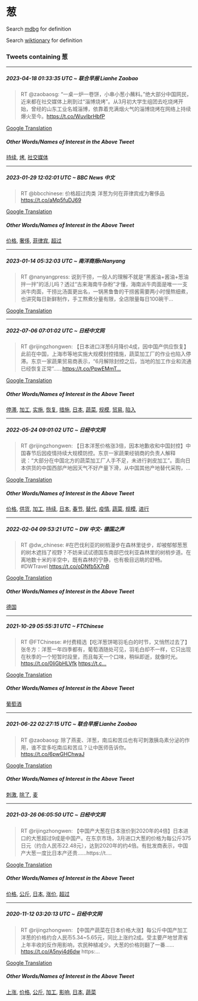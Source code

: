 # 葱

Search [mdbg](https://www.mdbg.net/chinese/dictionary?page=worddict&wdrst=0&wdqb=葱) for definition

Search [wiktionary](https://en.wiktionary.org/wiki/葱) for definition

### Tweets containing 葱

___
##### 2023-04-18 01:33:35 UTC ~ 联合早报 Lianhe Zaobao
> RT @zaobaosg: “一桌一炉一卷饼，小串小葱小蘸料。”绝大部分中国网民，近来都在社交媒体上刷到过“淄博烧烤”。从3月初大学生组团去吃烧烤开始，曾经的山东工业名城淄博，依靠着充满烟火气的淄博烧烤在网络上持续爆火至今。https://t.co/WuvIbrHbfP

[Google Translation](https://translate.google.com/?hi=en&tab=TT&sl=zh-CN&tl=en&op=translate&text=RT+%40zaobaosg%3A+%E2%80%9C%E4%B8%80%E6%A1%8C%E4%B8%80%E7%82%89%E4%B8%80%E5%8D%B7%E9%A5%BC%EF%BC%8C%E5%B0%8F%E4%B8%B2%E5%B0%8F%E8%91%B1%E5%B0%8F%E8%98%B8%E6%96%99%E3%80%82%E2%80%9D%E7%BB%9D%E5%A4%A7%E9%83%A8%E5%88%86%E4%B8%AD%E5%9B%BD%E7%BD%91%E6%B0%91%EF%BC%8C%E8%BF%91%E6%9D%A5%E9%83%BD%E5%9C%A8%E7%A4%BE%E4%BA%A4%E5%AA%92%E4%BD%93%E4%B8%8A%E5%88%B7%E5%88%B0%E8%BF%87%E2%80%9C%E6%B7%84%E5%8D%9A%E7%83%A7%E7%83%A4%E2%80%9D%E3%80%82%E4%BB%8E3%E6%9C%88%E5%88%9D%E5%A4%A7%E5%AD%A6%E7%94%9F%E7%BB%84%E5%9B%A2%E5%8E%BB%E5%90%83%E7%83%A7%E7%83%A4%E5%BC%80%E5%A7%8B%EF%BC%8C%E6%9B%BE%E7%BB%8F%E7%9A%84%E5%B1%B1%E4%B8%9C%E5%B7%A5%E4%B8%9A%E5%90%8D%E5%9F%8E%E6%B7%84%E5%8D%9A%EF%BC%8C%E4%BE%9D%E9%9D%A0%E7%9D%80%E5%85%85%E6%BB%A1%E7%83%9F%E7%81%AB%E6%B0%94%E7%9A%84%E6%B7%84%E5%8D%9A%E7%83%A7%E7%83%A4%E5%9C%A8%E7%BD%91%E7%BB%9C%E4%B8%8A%E6%8C%81%E7%BB%AD%E7%88%86%E7%81%AB%E8%87%B3%E4%BB%8A%E3%80%82https%3A%2F%2Ft.co%2FWuvIbrHbfP)
##### Other Words/Names of Interest in the Above Tweet
[持续](持续.md), [烤](烤.md), [社交媒体](社交媒体.md)
___
##### 2023-01-29 12:02:01 UTC ~ BBC News 中文
> RT @bbcchinese: 价格超过肉类 洋葱为何在菲律宾成为奢侈品 https://t.co/aMp5fuDJ69

[Google Translation](https://translate.google.com/?hi=en&tab=TT&sl=zh-CN&tl=en&op=translate&text=RT+%40bbcchinese%3A+%E4%BB%B7%E6%A0%BC%E8%B6%85%E8%BF%87%E8%82%89%E7%B1%BB+%E6%B4%8B%E8%91%B1%E4%B8%BA%E4%BD%95%E5%9C%A8%E8%8F%B2%E5%BE%8B%E5%AE%BE%E6%88%90%E4%B8%BA%E5%A5%A2%E4%BE%88%E5%93%81+https%3A%2F%2Ft.co%2FaMp5fuDJ69)
##### Other Words/Names of Interest in the Above Tweet
[价格](价格.md), [奢侈](奢侈.md), [菲律宾](菲律宾.md), [超过](超过.md)
___
##### 2023-01-14 05:32:03 UTC ~ 南洋商报eNanyang
> RT @nanyangpress: 说到干捞，一般人的理解不就是“黑酱油+酱油+葱油拌一拌”的活儿吗？透过“古来海南牛杂粉”才懂，海南派牛肉面是唯一一支派牛肉面，干捞比汤面更出名，一锅黑鲁鲁的干捞酱需要两小时慢熬细煮，也讲究每日新鲜制作，手工熬煮分量有限，全店限量每日100碗干…

[Google Translation](https://translate.google.com/?hi=en&tab=TT&sl=zh-CN&tl=en&op=translate&text=RT+%40nanyangpress%3A+%E8%AF%B4%E5%88%B0%E5%B9%B2%E6%8D%9E%EF%BC%8C%E4%B8%80%E8%88%AC%E4%BA%BA%E7%9A%84%E7%90%86%E8%A7%A3%E4%B8%8D%E5%B0%B1%E6%98%AF%E2%80%9C%E9%BB%91%E9%85%B1%E6%B2%B9%2B%E9%85%B1%E6%B2%B9%2B%E8%91%B1%E6%B2%B9%E6%8B%8C%E4%B8%80%E6%8B%8C%E2%80%9D%E7%9A%84%E6%B4%BB%E5%84%BF%E5%90%97%EF%BC%9F%E9%80%8F%E8%BF%87%E2%80%9C%E5%8F%A4%E6%9D%A5%E6%B5%B7%E5%8D%97%E7%89%9B%E6%9D%82%E7%B2%89%E2%80%9D%E6%89%8D%E6%87%82%EF%BC%8C%E6%B5%B7%E5%8D%97%E6%B4%BE%E7%89%9B%E8%82%89%E9%9D%A2%E6%98%AF%E5%94%AF%E4%B8%80%E4%B8%80%E6%94%AF%E6%B4%BE%E7%89%9B%E8%82%89%E9%9D%A2%EF%BC%8C%E5%B9%B2%E6%8D%9E%E6%AF%94%E6%B1%A4%E9%9D%A2%E6%9B%B4%E5%87%BA%E5%90%8D%EF%BC%8C%E4%B8%80%E9%94%85%E9%BB%91%E9%B2%81%E9%B2%81%E7%9A%84%E5%B9%B2%E6%8D%9E%E9%85%B1%E9%9C%80%E8%A6%81%E4%B8%A4%E5%B0%8F%E6%97%B6%E6%85%A2%E7%86%AC%E7%BB%86%E7%85%AE%EF%BC%8C%E4%B9%9F%E8%AE%B2%E7%A9%B6%E6%AF%8F%E6%97%A5%E6%96%B0%E9%B2%9C%E5%88%B6%E4%BD%9C%EF%BC%8C%E6%89%8B%E5%B7%A5%E7%86%AC%E7%85%AE%E5%88%86%E9%87%8F%E6%9C%89%E9%99%90%EF%BC%8C%E5%85%A8%E5%BA%97%E9%99%90%E9%87%8F%E6%AF%8F%E6%97%A5100%E7%A2%97%E5%B9%B2%E2%80%A6)
___
##### 2022-07-06 07:01:02 UTC ~ 日经中文网
> RT @rijingzhongwen: 【日本进口洋葱6月降价4成，因中国产供应恢复】此前在中国，上海市等地实施大规模封控措施，蔬菜加工厂的作业也陷入停滞。东京一家蔬果贸易商表示，“6月解除封控之后，当地的加工作业和流通已经恢复正常”……https://t.co/PpwEMmT…

[Google Translation](https://translate.google.com/?hi=en&tab=TT&sl=zh-CN&tl=en&op=translate&text=RT+%40rijingzhongwen%3A+%E3%80%90%E6%97%A5%E6%9C%AC%E8%BF%9B%E5%8F%A3%E6%B4%8B%E8%91%B16%E6%9C%88%E9%99%8D%E4%BB%B74%E6%88%90%EF%BC%8C%E5%9B%A0%E4%B8%AD%E5%9B%BD%E4%BA%A7%E4%BE%9B%E5%BA%94%E6%81%A2%E5%A4%8D%E3%80%91%E6%AD%A4%E5%89%8D%E5%9C%A8%E4%B8%AD%E5%9B%BD%EF%BC%8C%E4%B8%8A%E6%B5%B7%E5%B8%82%E7%AD%89%E5%9C%B0%E5%AE%9E%E6%96%BD%E5%A4%A7%E8%A7%84%E6%A8%A1%E5%B0%81%E6%8E%A7%E6%8E%AA%E6%96%BD%EF%BC%8C%E8%94%AC%E8%8F%9C%E5%8A%A0%E5%B7%A5%E5%8E%82%E7%9A%84%E4%BD%9C%E4%B8%9A%E4%B9%9F%E9%99%B7%E5%85%A5%E5%81%9C%E6%BB%9E%E3%80%82%E4%B8%9C%E4%BA%AC%E4%B8%80%E5%AE%B6%E8%94%AC%E6%9E%9C%E8%B4%B8%E6%98%93%E5%95%86%E8%A1%A8%E7%A4%BA%EF%BC%8C%E2%80%9C6%E6%9C%88%E8%A7%A3%E9%99%A4%E5%B0%81%E6%8E%A7%E4%B9%8B%E5%90%8E%EF%BC%8C%E5%BD%93%E5%9C%B0%E7%9A%84%E5%8A%A0%E5%B7%A5%E4%BD%9C%E4%B8%9A%E5%92%8C%E6%B5%81%E9%80%9A%E5%B7%B2%E7%BB%8F%E6%81%A2%E5%A4%8D%E6%AD%A3%E5%B8%B8%E2%80%9D%E2%80%A6%E2%80%A6https%3A%2F%2Ft.co%2FPpwEMmT%E2%80%A6)
##### Other Words/Names of Interest in the Above Tweet
[停滞](停滞.md), [加工](加工.md), [实施](实施.md), [恢复](恢复.md), [措施](措施.md), [日本](日本.md), [蔬菜](蔬菜.md), [规模](规模.md), [贸易](贸易.md), [陷入](陷入.md)
___
##### 2022-05-24 09:01:02 UTC ~ 日经中文网
> RT @rijingzhongwen: 【日本洋葱价格涨3倍，因本地歉收和中国封控】中国春节后因疫情持续大规模防控。东京一家蔬果经销商的负责人解释说：“大部分在中国北方的蔬菜加工厂人手不足，未进行剥皮加工”。面向日本供货的中国西部产地因天气不好产量下滑，从中国其他产地替代采购，…

[Google Translation](https://translate.google.com/?hi=en&tab=TT&sl=zh-CN&tl=en&op=translate&text=RT+%40rijingzhongwen%3A+%E3%80%90%E6%97%A5%E6%9C%AC%E6%B4%8B%E8%91%B1%E4%BB%B7%E6%A0%BC%E6%B6%A83%E5%80%8D%EF%BC%8C%E5%9B%A0%E6%9C%AC%E5%9C%B0%E6%AD%89%E6%94%B6%E5%92%8C%E4%B8%AD%E5%9B%BD%E5%B0%81%E6%8E%A7%E3%80%91%E4%B8%AD%E5%9B%BD%E6%98%A5%E8%8A%82%E5%90%8E%E5%9B%A0%E7%96%AB%E6%83%85%E6%8C%81%E7%BB%AD%E5%A4%A7%E8%A7%84%E6%A8%A1%E9%98%B2%E6%8E%A7%E3%80%82%E4%B8%9C%E4%BA%AC%E4%B8%80%E5%AE%B6%E8%94%AC%E6%9E%9C%E7%BB%8F%E9%94%80%E5%95%86%E7%9A%84%E8%B4%9F%E8%B4%A3%E4%BA%BA%E8%A7%A3%E9%87%8A%E8%AF%B4%EF%BC%9A%E2%80%9C%E5%A4%A7%E9%83%A8%E5%88%86%E5%9C%A8%E4%B8%AD%E5%9B%BD%E5%8C%97%E6%96%B9%E7%9A%84%E8%94%AC%E8%8F%9C%E5%8A%A0%E5%B7%A5%E5%8E%82%E4%BA%BA%E6%89%8B%E4%B8%8D%E8%B6%B3%EF%BC%8C%E6%9C%AA%E8%BF%9B%E8%A1%8C%E5%89%A5%E7%9A%AE%E5%8A%A0%E5%B7%A5%E2%80%9D%E3%80%82%E9%9D%A2%E5%90%91%E6%97%A5%E6%9C%AC%E4%BE%9B%E8%B4%A7%E7%9A%84%E4%B8%AD%E5%9B%BD%E8%A5%BF%E9%83%A8%E4%BA%A7%E5%9C%B0%E5%9B%A0%E5%A4%A9%E6%B0%94%E4%B8%8D%E5%A5%BD%E4%BA%A7%E9%87%8F%E4%B8%8B%E6%BB%91%EF%BC%8C%E4%BB%8E%E4%B8%AD%E5%9B%BD%E5%85%B6%E4%BB%96%E4%BA%A7%E5%9C%B0%E6%9B%BF%E4%BB%A3%E9%87%87%E8%B4%AD%EF%BC%8C%E2%80%A6)
##### Other Words/Names of Interest in the Above Tweet
[价格](价格.md), [供货](供货.md), [加工](加工.md), [持续](持续.md), [日本](日本.md), [春节](春节.md), [替代](替代.md), [疫情](疫情.md), [蔬菜](蔬菜.md), [规模](规模.md), [进行](进行.md)
___
##### 2022-02-04 09:53:21 UTC ~ DW 中文- 德国之声
> RT @dw_chinese: #在巴伐利亚的树梢漫步在森林里徒步，却被郁郁葱葱的树木遮挡了视野？不妨来试试德国东南部巴伐利亚森林里的树梢步道。在离地数十米的半空中，既有森林的宁静，也有极目远眺的舒畅。#DWTravel https://t.co/oDNfb5X7nB

[Google Translation](https://translate.google.com/?hi=en&tab=TT&sl=zh-CN&tl=en&op=translate&text=RT+%40dw_chinese%3A+%23%E5%9C%A8%E5%B7%B4%E4%BC%90%E5%88%A9%E4%BA%9A%E7%9A%84%E6%A0%91%E6%A2%A2%E6%BC%AB%E6%AD%A5%E5%9C%A8%E6%A3%AE%E6%9E%97%E9%87%8C%E5%BE%92%E6%AD%A5%EF%BC%8C%E5%8D%B4%E8%A2%AB%E9%83%81%E9%83%81%E8%91%B1%E8%91%B1%E7%9A%84%E6%A0%91%E6%9C%A8%E9%81%AE%E6%8C%A1%E4%BA%86%E8%A7%86%E9%87%8E%EF%BC%9F%E4%B8%8D%E5%A6%A8%E6%9D%A5%E8%AF%95%E8%AF%95%E5%BE%B7%E5%9B%BD%E4%B8%9C%E5%8D%97%E9%83%A8%E5%B7%B4%E4%BC%90%E5%88%A9%E4%BA%9A%E6%A3%AE%E6%9E%97%E9%87%8C%E7%9A%84%E6%A0%91%E6%A2%A2%E6%AD%A5%E9%81%93%E3%80%82%E5%9C%A8%E7%A6%BB%E5%9C%B0%E6%95%B0%E5%8D%81%E7%B1%B3%E7%9A%84%E5%8D%8A%E7%A9%BA%E4%B8%AD%EF%BC%8C%E6%97%A2%E6%9C%89%E6%A3%AE%E6%9E%97%E7%9A%84%E5%AE%81%E9%9D%99%EF%BC%8C%E4%B9%9F%E6%9C%89%E6%9E%81%E7%9B%AE%E8%BF%9C%E7%9C%BA%E7%9A%84%E8%88%92%E7%95%85%E3%80%82%23DWTravel+https%3A%2F%2Ft.co%2FoDNfb5X7nB)
##### Other Words/Names of Interest in the Above Tweet
[德国](德国.md)
___
##### 2021-10-29 05:55:31 UTC ~ FTChinese
> RT @FTChinese: #付费精选【吃洋葱饼喝羽毛白的时节，又悄然过去了】张冬方：洋葱一年四季都有，葡萄酒随处可见，羽毛白却不一样，它只出现在秋季的一个短暂时段里，而且每天一个口味，稍纵即逝，就像时光。https://t.co/0liGbHLVfk https://t.c…

[Google Translation](https://translate.google.com/?hi=en&tab=TT&sl=zh-CN&tl=en&op=translate&text=RT+%40FTChinese%3A+%23%E4%BB%98%E8%B4%B9%E7%B2%BE%E9%80%89%E3%80%90%E5%90%83%E6%B4%8B%E8%91%B1%E9%A5%BC%E5%96%9D%E7%BE%BD%E6%AF%9B%E7%99%BD%E7%9A%84%E6%97%B6%E8%8A%82%EF%BC%8C%E5%8F%88%E6%82%84%E7%84%B6%E8%BF%87%E5%8E%BB%E4%BA%86%E3%80%91%E5%BC%A0%E5%86%AC%E6%96%B9%EF%BC%9A%E6%B4%8B%E8%91%B1%E4%B8%80%E5%B9%B4%E5%9B%9B%E5%AD%A3%E9%83%BD%E6%9C%89%EF%BC%8C%E8%91%A1%E8%90%84%E9%85%92%E9%9A%8F%E5%A4%84%E5%8F%AF%E8%A7%81%EF%BC%8C%E7%BE%BD%E6%AF%9B%E7%99%BD%E5%8D%B4%E4%B8%8D%E4%B8%80%E6%A0%B7%EF%BC%8C%E5%AE%83%E5%8F%AA%E5%87%BA%E7%8E%B0%E5%9C%A8%E7%A7%8B%E5%AD%A3%E7%9A%84%E4%B8%80%E4%B8%AA%E7%9F%AD%E6%9A%82%E6%97%B6%E6%AE%B5%E9%87%8C%EF%BC%8C%E8%80%8C%E4%B8%94%E6%AF%8F%E5%A4%A9%E4%B8%80%E4%B8%AA%E5%8F%A3%E5%91%B3%EF%BC%8C%E7%A8%8D%E7%BA%B5%E5%8D%B3%E9%80%9D%EF%BC%8C%E5%B0%B1%E5%83%8F%E6%97%B6%E5%85%89%E3%80%82https%3A%2F%2Ft.co%2F0liGbHLVfk+https%3A%2F%2Ft.c%E2%80%A6)
##### Other Words/Names of Interest in the Above Tweet
[葡萄酒](葡萄酒.md)
___
##### 2021-06-22 02:27:15 UTC ~ 联合早报 Lianhe Zaobao
> RT @zaobaosg: 除了燕麦、洋葱，南瓜和苦瓜也有可刺激胰岛素分泌的作用，谁不宜多吃南瓜和苦瓜？让中医师告诉你。https://t.co/6pwGHChwaJ

[Google Translation](https://translate.google.com/?hi=en&tab=TT&sl=zh-CN&tl=en&op=translate&text=RT+%40zaobaosg%3A+%E9%99%A4%E4%BA%86%E7%87%95%E9%BA%A6%E3%80%81%E6%B4%8B%E8%91%B1%EF%BC%8C%E5%8D%97%E7%93%9C%E5%92%8C%E8%8B%A6%E7%93%9C%E4%B9%9F%E6%9C%89%E5%8F%AF%E5%88%BA%E6%BF%80%E8%83%B0%E5%B2%9B%E7%B4%A0%E5%88%86%E6%B3%8C%E7%9A%84%E4%BD%9C%E7%94%A8%EF%BC%8C%E8%B0%81%E4%B8%8D%E5%AE%9C%E5%A4%9A%E5%90%83%E5%8D%97%E7%93%9C%E5%92%8C%E8%8B%A6%E7%93%9C%EF%BC%9F%E8%AE%A9%E4%B8%AD%E5%8C%BB%E5%B8%88%E5%91%8A%E8%AF%89%E4%BD%A0%E3%80%82https%3A%2F%2Ft.co%2F6pwGHChwaJ)
##### Other Words/Names of Interest in the Above Tweet
[刺激](刺激.md), [除了](除了.md), [麦](麦.md)
___
##### 2021-03-26 06:05:50 UTC ~ 日经中文网
> RT @rijingzhongwen: 【中国产大葱在日本涨价到2020年的4倍】日本进口的大葱超过9成是中国产。在东京市场，3月进口大葱的价格为每公斤375日元（约合人民币22.48元），达到2020年的约4倍。有批发商表示，中国产大葱一度比日本产还贵……https://t.…

[Google Translation](https://translate.google.com/?hi=en&tab=TT&sl=zh-CN&tl=en&op=translate&text=RT+%40rijingzhongwen%3A+%E3%80%90%E4%B8%AD%E5%9B%BD%E4%BA%A7%E5%A4%A7%E8%91%B1%E5%9C%A8%E6%97%A5%E6%9C%AC%E6%B6%A8%E4%BB%B7%E5%88%B02020%E5%B9%B4%E7%9A%844%E5%80%8D%E3%80%91%E6%97%A5%E6%9C%AC%E8%BF%9B%E5%8F%A3%E7%9A%84%E5%A4%A7%E8%91%B1%E8%B6%85%E8%BF%879%E6%88%90%E6%98%AF%E4%B8%AD%E5%9B%BD%E4%BA%A7%E3%80%82%E5%9C%A8%E4%B8%9C%E4%BA%AC%E5%B8%82%E5%9C%BA%EF%BC%8C3%E6%9C%88%E8%BF%9B%E5%8F%A3%E5%A4%A7%E8%91%B1%E7%9A%84%E4%BB%B7%E6%A0%BC%E4%B8%BA%E6%AF%8F%E5%85%AC%E6%96%A4375%E6%97%A5%E5%85%83%EF%BC%88%E7%BA%A6%E5%90%88%E4%BA%BA%E6%B0%91%E5%B8%8122.48%E5%85%83%EF%BC%89%EF%BC%8C%E8%BE%BE%E5%88%B02020%E5%B9%B4%E7%9A%84%E7%BA%A64%E5%80%8D%E3%80%82%E6%9C%89%E6%89%B9%E5%8F%91%E5%95%86%E8%A1%A8%E7%A4%BA%EF%BC%8C%E4%B8%AD%E5%9B%BD%E4%BA%A7%E5%A4%A7%E8%91%B1%E4%B8%80%E5%BA%A6%E6%AF%94%E6%97%A5%E6%9C%AC%E4%BA%A7%E8%BF%98%E8%B4%B5%E2%80%A6%E2%80%A6https%3A%2F%2Ft.%E2%80%A6)
##### Other Words/Names of Interest in the Above Tweet
[价格](价格.md), [公斤](公斤.md), [日本](日本.md), [涨价](涨价.md), [超过](超过.md)
___
##### 2020-11-12 03:20:13 UTC ~ 日经中文网
> RT @rijingzhongwen: 【中国产蔬菜在日本价格大涨】每公斤中国产加工洋葱的价格约合人民币5.34~5.65元，同比上涨约2成。受主要产地甘肃省上年丰收的反作用影响，农民种植减少。大葱的价格则翻了一番……https://t.co/A5nyi4d6dw https:…

[Google Translation](https://translate.google.com/?hi=en&tab=TT&sl=zh-CN&tl=en&op=translate&text=RT+%40rijingzhongwen%3A+%E3%80%90%E4%B8%AD%E5%9B%BD%E4%BA%A7%E8%94%AC%E8%8F%9C%E5%9C%A8%E6%97%A5%E6%9C%AC%E4%BB%B7%E6%A0%BC%E5%A4%A7%E6%B6%A8%E3%80%91%E6%AF%8F%E5%85%AC%E6%96%A4%E4%B8%AD%E5%9B%BD%E4%BA%A7%E5%8A%A0%E5%B7%A5%E6%B4%8B%E8%91%B1%E7%9A%84%E4%BB%B7%E6%A0%BC%E7%BA%A6%E5%90%88%E4%BA%BA%E6%B0%91%E5%B8%815.34~5.65%E5%85%83%EF%BC%8C%E5%90%8C%E6%AF%94%E4%B8%8A%E6%B6%A8%E7%BA%A62%E6%88%90%E3%80%82%E5%8F%97%E4%B8%BB%E8%A6%81%E4%BA%A7%E5%9C%B0%E7%94%98%E8%82%83%E7%9C%81%E4%B8%8A%E5%B9%B4%E4%B8%B0%E6%94%B6%E7%9A%84%E5%8F%8D%E4%BD%9C%E7%94%A8%E5%BD%B1%E5%93%8D%EF%BC%8C%E5%86%9C%E6%B0%91%E7%A7%8D%E6%A4%8D%E5%87%8F%E5%B0%91%E3%80%82%E5%A4%A7%E8%91%B1%E7%9A%84%E4%BB%B7%E6%A0%BC%E5%88%99%E7%BF%BB%E4%BA%86%E4%B8%80%E7%95%AA%E2%80%A6%E2%80%A6https%3A%2F%2Ft.co%2FA5nyi4d6dw+https%3A%E2%80%A6)
##### Other Words/Names of Interest in the Above Tweet
[上涨](上涨.md), [价格](价格.md), [公斤](公斤.md), [加工](加工.md), [影响](影响.md), [日本](日本.md), [蔬菜](蔬菜.md)
